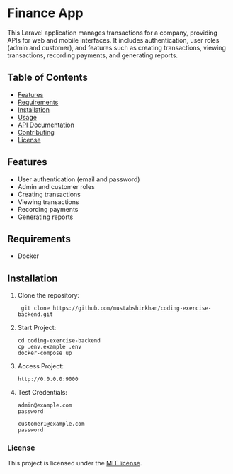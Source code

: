 # Finance App

This Laravel application manages transactions for a company, providing APIs for web and mobile interfaces. It includes
authentication, user roles (admin and customer), and features such as creating transactions, viewing transactions,
recording payments, and generating reports.

## Table of Contents

- [Features](#features)
- [Requirements](#requirements)
- [Installation](#installation)
- [Usage](#usage)
- [API Documentation](#api-documentation)
- [Contributing](#contributing)
- [License](#license)

## Features

- User authentication (email and password)
- Admin and customer roles
- Creating transactions
- Viewing transactions
- Recording payments
- Generating reports

## Requirements

- Docker

## Installation

1. Clone the repository:

   ```
    git clone https://github.com/mustabshirkhan/coding-exercise-backend.git
   ```

2. Start Project:

    ```
    cd coding-exercise-backend
    cp .env.example .env
    docker-compose up
    ```

3. Access Project:
    ```
    http://0.0.0.0:9000
    ```
4. Test Credentials:
    ```
    admin@example.com
   password
   
   customer1@example.com
   password
   ```

### License

This project is licensed under the [MIT license](https://opensource.org/licenses/MIT).
